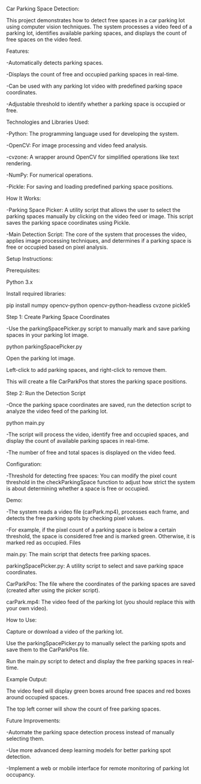 Car Parking Space Detection:

This project demonstrates how to detect free spaces in a car parking lot using computer vision techniques.
The system processes a video feed of a parking lot, identifies available parking spaces, and displays the count of free spaces on the video feed.

Features:

-Automatically detects parking spaces.

-Displays the count of free and occupied parking spaces in real-time.

-Can be used with any parking lot video with predefined parking space coordinates.

-Adjustable threshold to identify whether a parking space is occupied or free.

Technologies and Libraries Used:

-Python: The programming language used for developing the system.

-OpenCV: For image processing and video feed analysis.

-cvzone: A wrapper around OpenCV for simplified operations like text rendering.

-NumPy: For numerical operations.

-Pickle: For saving and loading predefined parking space positions.

How It Works:

-Parking Space Picker: A utility script that allows the user to select the parking spaces manually by clicking on the video feed or image. This script saves the parking space coordinates using Pickle.

-Main Detection Script: The core of the system that processes the video, applies image processing techniques, and determines if a parking space is free or occupied based on pixel analysis.

Setup Instructions:

Prerequisites:

Python 3.x

Install required libraries:

pip install numpy opencv-python opencv-python-headless cvzone pickle5

Step 1: Create Parking Space Coordinates

-Use the parkingSpacePicker.py script to manually mark and save parking spaces in your parking lot image.

python parkingSpacePicker.py

Open the parking lot image.

Left-click to add parking spaces, and right-click to remove them.

This will create a file CarParkPos that stores the parking space positions.

Step 2: Run the Detection Script

-Once the parking space coordinates are saved, run the detection script to analyze the video feed of the parking lot.

python main.py

-The script will process the video, identify free and occupied spaces, and display the count of available parking spaces in real-time.

-The number of free and total spaces is displayed on the video feed.

Configuration:

-Threshold for detecting free spaces: You can modify the pixel count threshold in the checkParkingSpace function to adjust how strict the system is about determining whether a space is free or occupied.

Demo:

-The system reads a video file (carPark.mp4), processes each frame, and detects the free parking spots by checking pixel values.

-For example, if the pixel count of a parking space is below a certain threshold, the space is considered free and is marked green. Otherwise, it is marked red as occupied.
Files

main.py: The main script that detects free parking spaces.

parkingSpacePicker.py: A utility script to select and save parking space coordinates.

CarParkPos: The file where the coordinates of the parking spaces are saved (created after using the picker script).

carPark.mp4: The video feed of the parking lot (you should replace this with your own video).

How to Use:

Capture or download a video of the parking lot.

Use the parkingSpacePicker.py to manually select the parking spots and save them to the CarParkPos file.

Run the main.py script to detect and display the free parking spaces in real-time.

Example Output:

The video feed will display green boxes around free spaces and red boxes around occupied spaces.

The top left corner will show the count of free parking spaces.

Future Improvements:

-Automate the parking space detection process instead of manually selecting them.

-Use more advanced deep learning models for better parking spot detection.

-Implement a web or mobile interface for remote monitoring of parking lot occupancy.
